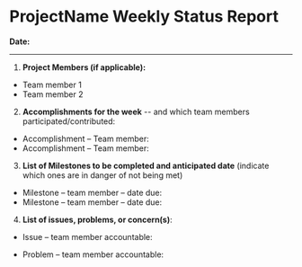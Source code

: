 # ProjectName Weekly Status Report

**Date:**

____



1. **Project Members (if applicable):**
- Team member 1
- Team member 2

2. **Accomplishments for the week** -- and which team members participated/contributed:
- Accomplishment – Team member:
- Accomplishment – Team member:
	


3. **List of Milestones to be completed and anticipated date** (indicate which ones are in danger of not being met) 
- Milestone – team member – date due:
- Milestone – team member – date due:

4. **List of issues, problems, or concern(s)**:

- Issue – team member accountable:

- Problem – team member accountable:
